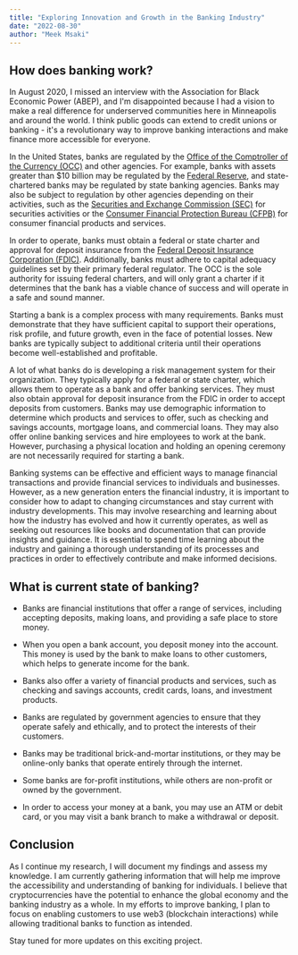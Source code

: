 ```yaml
---
title: "Exploring Innovation and Growth in the Banking Industry"
date: "2022-08-30"
author: "Meek Msaki"
---
```


## How does banking work?

In August 2020, I missed an interview with the Association for Black Economic Power (ABEP), and I'm disappointed because I had a vision to make a real difference for underserved communities here in Minneapolis and around the world. I think public goods can extend to credit unions or banking - it's a revolutionary way to improve banking interactions and make finance more accessible for everyone.

In the United States, banks are regulated by the [Office of the Comptroller of the Currency (OCC)](https://www.occ.treas.gov/index.html) and other agencies. For example, banks with assets greater than $10 billion may be regulated by the [Federal Reserve](https://www.federalreserve.gov/), and state-chartered banks may be regulated by state banking agencies. Banks may also be subject to regulation by other agencies depending on their activities, such as the [Securities and Exchange Commission (SEC)](https://www.sec.gov/) for securities activities or the [Consumer Financial Protection Bureau (CFPB)](https://www.consumerfinance.gov/) for consumer financial products and services.

In order to operate, banks must obtain a federal or state charter and approval for deposit insurance from the [Federal Deposit Insurance Corporation (FDIC)](https://www.fdic.gov/). Additionally, banks must adhere to capital adequacy guidelines set by their primary federal regulator. The OCC is the sole authority for issuing federal charters, and will only grant a charter if it determines that the bank has a viable chance of success and will operate in a safe and sound manner.

Starting a bank is a complex process with many requirements. Banks must demonstrate that they have sufficient capital to support their operations, risk profile, and future growth, even in the face of potential losses. New banks are typically subject to additional criteria until their operations become well-established and profitable.

A lot of what banks do is developing a risk management system for their organization. They typically apply for a federal or state charter, which allows them to operate as a bank and offer banking services. They must also obtain approval for deposit insurance from the FDIC in order to accept deposits from customers. Banks may use demographic information to determine which products and services to offer, such as checking and savings accounts, mortgage loans, and commercial loans. They may also offer online banking services and hire employees to work at the bank. However, purchasing a physical location and holding an opening ceremony are not necessarily required for starting a bank.

Banking systems can be effective and efficient ways to manage financial transactions and provide financial services to individuals and businesses. However, as a new generation enters the financial industry, it is important to consider how to adapt to changing circumstances and stay current with industry developments. This may involve researching and learning about how the industry has evolved and how it currently operates, as well as seeking out resources like books and documentation that can provide insights and guidance. It is essential to spend time learning about the industry and gaining a thorough understanding of its processes and practices in order to effectively contribute and make informed decisions.

## What is current state of banking?

- Banks are financial institutions that offer a range of services, including accepting deposits, making loans, and providing a safe place to store money.

- When you open a bank account, you deposit money into the account. This money is used by the bank to make loans to other customers, which helps to generate income for the bank.

- Banks also offer a variety of financial products and services, such as checking and savings accounts, credit cards, loans, and investment products.

- Banks are regulated by government agencies to ensure that they operate safely and ethically, and to protect the interests of their customers.

- Banks may be traditional brick-and-mortar institutions, or they may be online-only banks that operate entirely through the internet.

- Some banks are for-profit institutions, while others are non-profit or owned by the government.

- In order to access your money at a bank, you may use an ATM or debit card, or you may visit a bank branch to make a withdrawal or deposit.

## Conclusion

As I continue my research, I will document my findings and assess my knowledge. I am currently gathering information that will help me improve the accessibility and understanding of banking for individuals. I believe that cryptocurrencies have the potential to enhance the global economy and the banking industry as a whole. In my efforts to improve banking, I plan to focus on enabling customers to use web3 (blockchain interactions) while allowing traditional banks to function as intended.

Stay tuned for more updates on this exciting project.